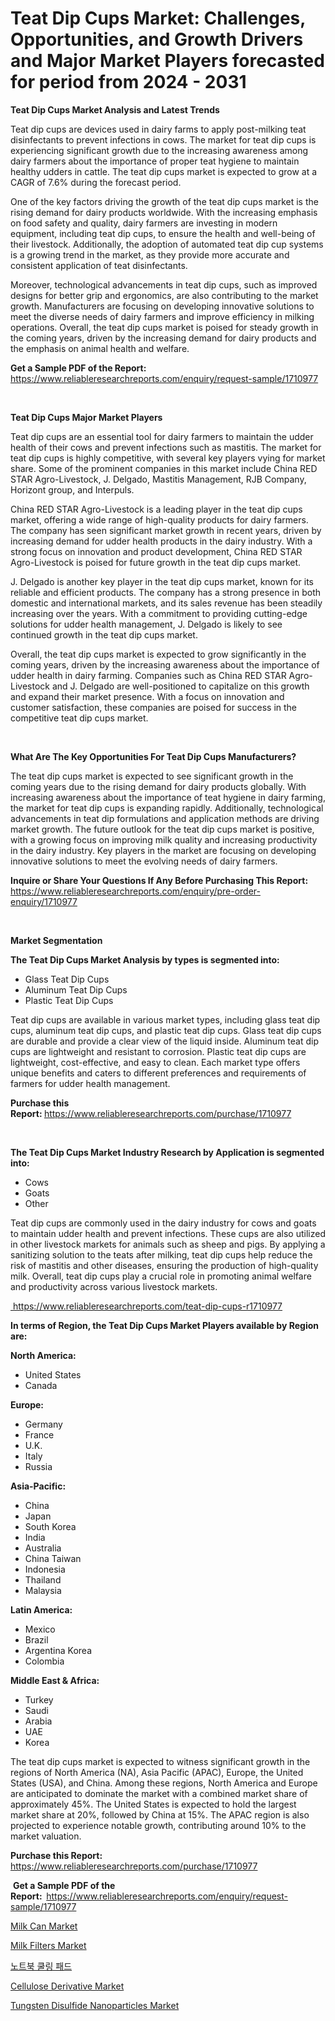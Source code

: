<p><h1>Teat Dip Cups Market: Challenges, Opportunities, and Growth Drivers and Major Market Players forecasted for period from 2024 - 2031</h1></p><p><strong>Teat Dip Cups Market Analysis and Latest Trends</strong></p>
<p><p>Teat dip cups are devices used in dairy farms to apply post-milking teat disinfectants to prevent infections in cows. The market for teat dip cups is experiencing significant growth due to the increasing awareness among dairy farmers about the importance of proper teat hygiene to maintain healthy udders in cattle. The teat dip cups market is expected to grow at a CAGR of 7.6% during the forecast period.</p><p>One of the key factors driving the growth of the teat dip cups market is the rising demand for dairy products worldwide. With the increasing emphasis on food safety and quality, dairy farmers are investing in modern equipment, including teat dip cups, to ensure the health and well-being of their livestock. Additionally, the adoption of automated teat dip cup systems is a growing trend in the market, as they provide more accurate and consistent application of teat disinfectants.</p><p>Moreover, technological advancements in teat dip cups, such as improved designs for better grip and ergonomics, are also contributing to the market growth. Manufacturers are focusing on developing innovative solutions to meet the diverse needs of dairy farmers and improve efficiency in milking operations. Overall, the teat dip cups market is poised for steady growth in the coming years, driven by the increasing demand for dairy products and the emphasis on animal health and welfare.</p></p>
<p><strong>Get a Sample PDF of the Report:&nbsp;</strong> <a href="https://www.reliableresearchreports.com/enquiry/request-sample/1710977">https://www.reliableresearchreports.com/enquiry/request-sample/1710977</a></p>
<p>&nbsp;</p>
<p><strong>Teat Dip Cups Major Market Players</strong></p>
<p><p>Teat dip cups are an essential tool for dairy farmers to maintain the udder health of their cows and prevent infections such as mastitis. The market for teat dip cups is highly competitive, with several key players vying for market share. Some of the prominent companies in this market include China RED STAR Agro-Livestock, J. Delgado, Mastitis Management, RJB Company, Horizont group, and Interpuls.</p><p>China RED STAR Agro-Livestock is a leading player in the teat dip cups market, offering a wide range of high-quality products for dairy farmers. The company has seen significant market growth in recent years, driven by increasing demand for udder health products in the dairy industry. With a strong focus on innovation and product development, China RED STAR Agro-Livestock is poised for future growth in the teat dip cups market.</p><p>J. Delgado is another key player in the teat dip cups market, known for its reliable and efficient products. The company has a strong presence in both domestic and international markets, and its sales revenue has been steadily increasing over the years. With a commitment to providing cutting-edge solutions for udder health management, J. Delgado is likely to see continued growth in the teat dip cups market.</p><p>Overall, the teat dip cups market is expected to grow significantly in the coming years, driven by the increasing awareness about the importance of udder health in dairy farming. Companies such as China RED STAR Agro-Livestock and J. Delgado are well-positioned to capitalize on this growth and expand their market presence. With a focus on innovation and customer satisfaction, these companies are poised for success in the competitive teat dip cups market.</p></p>
<p>&nbsp;</p>
<p><strong>What Are The Key Opportunities For Teat Dip Cups Manufacturers?</strong></p>
<p><p>The teat dip cups market is expected to see significant growth in the coming years due to the rising demand for dairy products globally. With increasing awareness about the importance of teat hygiene in dairy farming, the market for teat dip cups is expanding rapidly. Additionally, technological advancements in teat dip formulations and application methods are driving market growth. The future outlook for the teat dip cups market is positive, with a growing focus on improving milk quality and increasing productivity in the dairy industry. Key players in the market are focusing on developing innovative solutions to meet the evolving needs of dairy farmers.</p></p>
<p><strong>Inquire or Share Your Questions If Any Before Purchasing This Report:</strong> <a href="https://www.reliableresearchreports.com/enquiry/pre-order-enquiry/1710977">https://www.reliableresearchreports.com/enquiry/pre-order-enquiry/1710977</a></p>
<p>&nbsp;</p>
<p><strong>Market Segmentation</strong></p>
<p><strong>The Teat Dip Cups Market Analysis by types is segmented into:</strong></p>
<p><ul><li>Glass Teat Dip Cups</li><li>Aluminum Teat Dip Cups</li><li>Plastic Teat Dip Cups</li></ul></p>
<p><p>Teat dip cups are available in various market types, including glass teat dip cups, aluminum teat dip cups, and plastic teat dip cups. Glass teat dip cups are durable and provide a clear view of the liquid inside. Aluminum teat dip cups are lightweight and resistant to corrosion. Plastic teat dip cups are lightweight, cost-effective, and easy to clean. Each market type offers unique benefits and caters to different preferences and requirements of farmers for udder health management.</p></p>
<p><strong>Purchase this Report:&nbsp;</strong><a href="https://www.reliableresearchreports.com/purchase/1710977">https://www.reliableresearchreports.com/purchase/1710977</a></p>
<p>&nbsp;</p>
<p><strong>The Teat Dip Cups Market Industry Research by Application is segmented into:</strong></p>
<p><ul><li>Cows</li><li>Goats</li><li>Other</li></ul></p>
<p><p>Teat dip cups are commonly used in the dairy industry for cows and goats to maintain udder health and prevent infections. These cups are also utilized in other livestock markets for animals such as sheep and pigs. By applying a sanitizing solution to the teats after milking, teat dip cups help reduce the risk of mastitis and other diseases, ensuring the production of high-quality milk. Overall, teat dip cups play a crucial role in promoting animal welfare and productivity across various livestock markets.</p></p>
<p><a href="https://www.reliableresearchreports.com/teat-dip-cups-r1710977">&nbsp;https://www.reliableresearchreports.com/teat-dip-cups-r1710977</a></p>
<p><strong>In terms of Region, the Teat Dip Cups Market Players available by Region are:</strong></p>
<p>
    <p> <strong> North America: </strong>
        <ul>
            <li>United States</li>
            <li>Canada</li>
        </ul>
        </p> 
    <p> <strong> Europe: </strong>
        <ul>
            <li>Germany</li>
            <li>France</li>
            <li>U.K.</li>
            <li>Italy</li>
            <li>Russia</li>
        </ul>
        </p> 
    <p> <strong> Asia-Pacific: </strong>
        <ul>
            <li>China</li>
            <li>Japan</li>
            <li>South Korea</li>
            <li>India</li>
            <li>Australia</li>
            <li>China Taiwan</li>
            <li>Indonesia</li>
            <li>Thailand</li>
            <li>Malaysia</li>
        </ul>
        </p> 
    <p> <strong> Latin America: </strong>
        <ul>
            <li>Mexico</li>
            <li>Brazil</li>
            <li>Argentina Korea</li>
            <li>Colombia</li>
        </ul>
        </p> 
    <p> <strong> Middle East & Africa: </strong>
        <ul>
            <li>Turkey</li>
            <li>Saudi</li>
            <li>Arabia</li>
            <li>UAE</li>
            <li>Korea</li>
        </ul>
    </p>
    </p>
<p><p>The teat dip cups market is expected to witness significant growth in the regions of North America (NA), Asia Pacific (APAC), Europe, the United States (USA), and China. Among these regions, North America and Europe are anticipated to dominate the market with a combined market share of approximately 45%. The United States is expected to hold the largest market share at 20%, followed by China at 15%. The APAC region is also projected to experience notable growth, contributing around 10% to the market valuation.</p></p>
<p><strong>Purchase this Report: </strong><a href="https://www.reliableresearchreports.com/purchase/1710977">https://www.reliableresearchreports.com/purchase/1710977</a></p>
<p>&nbsp;<strong>Get a Sample PDF of the Report:&nbsp;&nbsp;</strong><a href="https://www.reliableresearchreports.com/enquiry/request-sample/1710977">https://www.reliableresearchreports.com/enquiry/request-sample/1710977</a></p>
<p><strong></strong></p>
<p><p><a href="https://github.com/jaidynmorantestelletmjzya/Market-Research-Report-List-2/blob/main/milk-can-market.md">Milk Can Market</a></p><p><a href="https://github.com/juniordelafrance/Market-Research-Report-List-2/blob/main/milk-filters-market.md">Milk Filters Market</a></p><p><a href="https://medium.com/@joananitzsche/%EB%85%B8%ED%8A%B8%EB%B6%81-%EC%BF%A8%EB%A7%81-%ED%8C%A8%EB%93%9C-%EC%8B%9C%EC%9E%A5-%EA%B7%9C%EB%AA%A8-%EC%8B%9C%EC%9E%A5-%EC%A0%84%EB%A7%9D-%EB%B0%8F-%EC%8B%9C%EC%9E%A5-%EC%98%88%EC%B8%A1-2024%EB%85%84%EB%B6%80%ED%84%B0-2031%EB%85%84-779d7e38b6e2">노트북 쿨링 패드</a></p><p><a href="https://issuu.com/reportprime-2/docs/cellulose-derivative-market-size-2030.pptx">Cellulose Derivative Market</a></p><p><a href="https://issuu.com/reportprime-2/docs/tungsten-disulfide-nanoparticles-market-size-2030.">Tungsten Disulfide Nanoparticles Market</a></p></p>